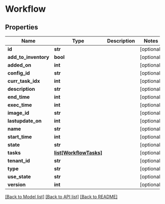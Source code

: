 # Workflow

## Properties
Name | Type | Description | Notes
------------ | ------------- | ------------- | -------------
**id** | **str** |  | [optional] 
**add_to_inventory** | **bool** |  | [optional] 
**added_on** | **int** |  | [optional] 
**config_id** | **str** |  | [optional] 
**curr_task_idx** | **int** |  | [optional] 
**description** | **str** |  | [optional] 
**end_time** | **int** |  | [optional] 
**exec_time** | **int** |  | [optional] 
**image_id** | **str** |  | [optional] 
**lastupdate_on** | **int** |  | [optional] 
**name** | **str** |  | [optional] 
**start_time** | **int** |  | [optional] 
**state** | **str** |  | [optional] 
**tasks** | [**list[WorkflowTasks]**](WorkflowTasks.md) |  | [optional] 
**tenant_id** | **str** |  | [optional] 
**type** | **str** |  | [optional] 
**use_state** | **str** |  | [optional] 
**version** | **int** |  | [optional] 

[[Back to Model list]](../README.md#documentation-for-models) [[Back to API list]](../README.md#documentation-for-api-endpoints) [[Back to README]](../README.md)


